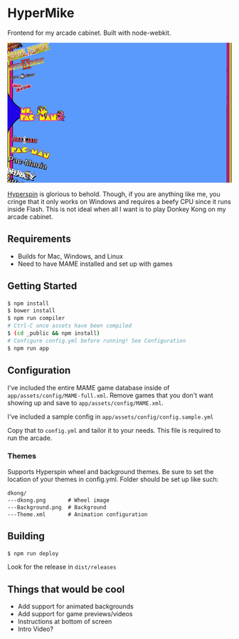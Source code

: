 HyperMike
==============

Frontend for my arcade cabinet. Built with node-webkit.

![Screenshot](screenshot.png)

[Hyperspin](http://hyperspin-fe.com/) is glorious to behold. Though, if you are anything like me, you cringe that it only works on Windows and requires a beefy CPU since it runs inside Flash. This is not ideal when all I want is to play Donkey Kong on my arcade cabinet.

Requirements
------------

* Builds for Mac, Windows, and Linux
* Need to have MAME installed and set up with games

Getting Started
---------------

```bash
$ npm install
$ bower install
$ npm run compiler
# Ctrl-C once assets have been compiled
$ (cd _public && npm install)
# Configure config.yml before running! See Configuration
$ npm run app
```

Configuration
-------------

I've included the entire MAME game database inside of `app/assets/config/MAME-full.xml`.
Remove games that you don't want showing up and save to `app/assets/config/MAME.xml`.

I've included a sample config in `app/assets/config/config.sample.yml`

Copy that to `config.yml` and tailor it to your needs. This file is required to run the arcade.

### Themes

Supports Hyperspin wheel and background themes. Be sure to set the location of your themes in config.yml. Folder should be set up like such:

```
dkong/
---dkong.png       # Wheel image
---Background.png  # Background
---Theme.xml       # Animation configuration
```

Building
---------

```bash
$ npm run deploy
```
Look for the release in `dist/releases`

Things that would be cool
-------------

* Add support for animated backgrounds
* Add support for game previews/videos
* Instructions at bottom of screen
* Intro Video?
